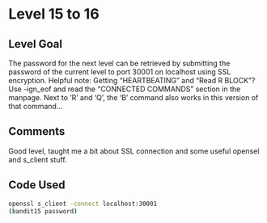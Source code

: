 # Level 15 to 16

## Level Goal
The password for the next level can be retrieved by submitting the password of the current level to port 30001 on localhost using SSL encryption. Helpful note: Getting “HEARTBEATING” and “Read R BLOCK”? Use -ign_eof and read the “CONNECTED COMMANDS” section in the manpage. Next to ‘R’ and ‘Q’, the ‘B’ command also works in this version of that command…

## Comments
Good level, taught me a bit about SSL connection and some useful opensel and s_client stuff.

Code Used
------
```bash
openssl s_client -connect localhost:30001
(bandit15 password)
```
